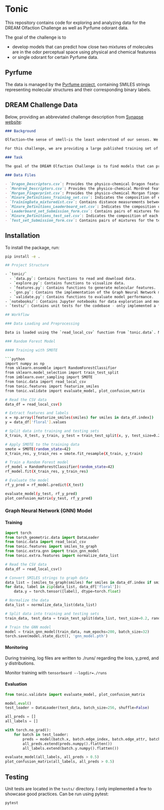# Tonic

This repository contains code for exploring and analyzing data for the DREAM Olfaction Challenge as well as Pyrfume odorant data. 

The goal of the challenge is to
- develop models that can predict how close two mixtures of molecules are in the odor perceptual space using physical and chemical featuress
- or single odorant for certain Pyrfume data.

## Pyrfume
The data is managed by the [Pyrfume project](https://pyrfume.org/), containing SMILES strings representing molecular structures and their corresponding binary labels.

## DREAM Challenge Data
Below, providing an abbreviated challenge description from [Synapse website](https://www.synapse.org/#!Synapse:syn53470621/wiki/627282):

```markdown
### Background

Olfaction—the sense of smell—is the least understood of our senses. We use it constantly in our daily lives—choosing food that is not spoiled, as an early-warning sign of a gas leak or a fire, and in the enjoyment of perfume and wine. Recent advances have helped predict what a molecule will smell like, given its chemical structure. This is known as the stimulus-percept problem, which was solved long ago for color vision and tone hearing.

For this challenge, we are providing a large published training set of 500 mixtures measurements obtained from 3 publications, and an unpublished test set of 46 equi-intense mixtures of 10 molecules whose distance was rated by 35 human subjects.

### Task

The goal of the DREAM Olfaction Challenge is to find models that can predict how close two mixtures of molecules are in the odor perceptual space (on a 0-1 scale, where 0 is total overlap and 1 is the furthest away) using physical and chemical features.

### Data Files

- `Dragon_Descriptors.csv`: Provides the physico-chemical Dragon features for all molecules in the training, leaderboard, and test sets, plus extra molecules if needed.
- `Mordred_Descriptors.csv`: Provides the physico-chemical Mordred features for all molecules in the training, leaderboard, and test sets.
- `Morgan_Fingerprint.csv`: Provides the physico-chemical Morgan fingerprints for all molecules in the training, leaderboard, and test sets.
- `Mixure_Definitions_Training_set.csv`: Indicates the composition of each mixture in the training set.
- `TrainingData_mixturedist.csv`: Contains distance measurements between pairs of mixtures in the training set.
- `Mixure_Definitions_Leaderboard_set.csv`: Indicates the composition of each mixture in the leaderboard set.
- `Leaderboard_set_Submission_form.csv`: Contains pairs of mixtures for the leaderboard set and a column for your prediction.
- `Mixure_Definitions_test_set.csv`: Indicates the composition of each mixture in the test set.
- `Test_set_Submission_form.csv`: Contains pairs of mixtures for the test set and a column for your prediction.
```

## Installation

To install the package, run:

```bash
pip install -e .

## Project Structure

- `tonic/`
  - `data.py`: Contains functions to read and download data.
  - `explore.py`: Contains functions to visualize data.
  - `features.py`: Contains functions to generate molecular features.
  - `gnn.py`: Contains the implementation of the Graph Neural Network model.
  - `validate.py`: Contains functions to evaluate model performance.
- `notebooks/`: Contains Jupyter notebooks for data exploration and model development.
- `tests/`: Contains unit tests for the codebase - only implemented a few just to showcase good practices.

## Workflow

### Data Loading and Preprocessing

Data is loaded using the `read_local_csv` function from `tonic.data`. Molecular fingerprints are generated using `featurize_smiles` from `tonic.features`.

### Random Forest Model

#### Training with SMOTE

```python
import numpy as np
from sklearn.ensemble import RandomForestClassifier
from sklearn.model_selection import train_test_split
from imblearn.over_sampling import SMOTE
from tonic.data import read_local_csv
from tonic.features import featurize_smiles
from tonic.validate import evaluate_model, plot_confusion_matrix

# Read the CSV data
data_df = read_local_csv()

# Extract features and labels
x = np.array([featurize_smiles(smiles) for smiles in data_df.index])
y = data_df['floral'].values

# Split data into training and testing sets
X_train, X_test, y_train, y_test = train_test_split(x, y, test_size=0.2, random_state=42)

# Apply SMOTE to the training data
smote = SMOTE(random_state=42)
X_train_res, y_train_res = smote.fit_resample(X_train, y_train)

# Train a Random Forest model
rf_model = RandomForestClassifier(random_state=42)
rf_model.fit(X_train_res, y_train_res)

# Evaluate the model
rf_y_pred = rf_model.predict(X_test)

evaluate_model(y_test, rf_y_pred)
plot_confusion_matrix(y_test, rf_y_pred)
```

### Graph Neural Network (GNN) Model

#### Training

```python
import torch
from torch_geometric.data import DataLoader
from tonic.data import read_local_csv
from tonic.features import smiles_to_graph
from tonic.extra.gnn import train_gnn_model
from tonic.extra.features import normalize_data_list

# Read the CSV data
data_df = read_local_csv()

# Convert SMILES strings to graph data
data_list = [smiles_to_graph(smiles) for smiles in data_df.index if smiles_to_graph(smiles) is not None]
for data, label in zip(data_list, data_df['floral']):
    data.y = torch.tensor([label], dtype=torch.float)

# Normalize the data
data_list = normalize_data_list(data_list)

# Split data into training and testing sets
train_data, test_data = train_test_split(data_list, test_size=0.2, random_state=42)

# Train the GNN model
model = train_gnn_model(train_data, num_epochs=200, batch_size=32)
torch.save(model.state_dict(), 'gnn_model.pth')
```

#### Monitoring

During training, log files are written to ./runs/ regarding the loss, y_pred, and y distributions.

Monitor training with `tensorboard --logdir=./runs`

#### Evaluation

```python
from tonic.validate import evaluate_model, plot_confusion_matrix

model.eval()
test_loader = DataLoader(test_data, batch_size=256, shuffle=False)

all_preds = []
all_labels = []

with torch.no_grad():
    for batch in test_loader:
        preds = model(batch.x, batch.edge_index, batch.edge_attr, batch.batch)
        all_preds.extend(preds.numpy().flatten())
        all_labels.extend(batch.y.numpy().flatten())

evaluate_model(all_labels, all_preds > 0.5)
plot_confusion_matrix(all_labels, all_preds > 0.5)
```

## Testing

Unit tests are located in the `tests/` directory. I only implemented a few to showcase good practices. Can be run using pytest:

```bash
pytest
```

